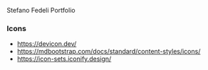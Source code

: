 Stefano Fedeli Portfolio

### Icons
- https://devicon.dev/
- https://mdbootstrap.com/docs/standard/content-styles/icons/
- https://icon-sets.iconify.design/